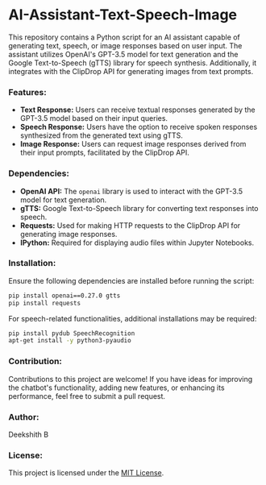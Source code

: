 # AI-Assistant-Text-Speech-Image

This repository contains a Python script for an AI assistant capable of generating text, speech, or image responses based on user input. The assistant utilizes OpenAI's GPT-3.5 model for text generation and the Google Text-to-Speech (gTTS) library for speech synthesis. Additionally, it integrates with the ClipDrop API for generating images from text prompts.

### Features:
- **Text Response:** Users can receive textual responses generated by the GPT-3.5 model based on their input queries.
- **Speech Response:** Users have the option to receive spoken responses synthesized from the generated text using gTTS.
- **Image Response:** Users can request image responses derived from their input prompts, facilitated by the ClipDrop API.

### Dependencies:
- **OpenAI API:** The `openai` library is used to interact with the GPT-3.5 model for text generation.
- **gTTS:** Google Text-to-Speech library for converting text responses into speech.
- **Requests:** Used for making HTTP requests to the ClipDrop API for generating image responses.
- **IPython:** Required for displaying audio files within Jupyter Notebooks.

### Installation:
Ensure the following dependencies are installed before running the script:
```bash
pip install openai==0.27.0 gtts
pip install requests
```
For speech-related functionalities, additional installations may be required:
```bash
pip install pydub SpeechRecognition
apt-get install -y python3-pyaudio
```
### Contribution:

Contributions to this project are welcome! If you have ideas for improving the chatbot's functionality, adding new features, or enhancing its performance, feel free to submit a pull request.

### Author:

Deekshith B

### License:

This project is licensed under the [MIT License](LICENSE).

